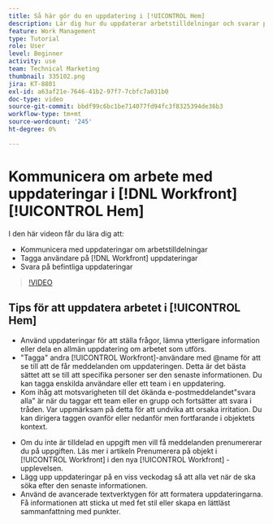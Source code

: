 ```yaml
---
title: Så här gör du en uppdatering i [!UICONTROL Hem]
description: Lär dig hur du uppdaterar arbetstilldelningar och svarar på befintliga uppdateringar. Tagga [!DNL Workfront] användare i uppdateringar så att de meddelas om kommunikationen.
feature: Work Management
type: Tutorial
role: User
level: Beginner
activity: use
team: Technical Marketing
thumbnail: 335102.png
jira: KT-8801
exl-id: a63af21e-7646-41b2-97f7-7cbfc7a031b0
doc-type: video
source-git-commit: bbdf99c6bc1be714077fd94fc3f8325394de36b3
workflow-type: tm+mt
source-wordcount: '245'
ht-degree: 0%

---
```


# Kommunicera om arbete med uppdateringar i [!DNL Workfront] [!UICONTROL Hem]

I den här videon får du lära dig att:

* Kommunicera med uppdateringar om arbetstilldelningar
* Tagga användare på [!DNL Workfront] uppdateringar
* Svara på befintliga uppdateringar

>[!VIDEO](https://video.tv.adobe.com/v/3445281/?quality=12&learn=on&enablevpops=1&captions=swe)

## Tips för att uppdatera arbetet i [!UICONTROL Hem]

* Använd uppdateringar för att ställa frågor, lämna ytterligare information eller dela en allmän uppdatering om arbetet som utförs.
* &quot;Tagga&quot; andra [!UICONTROL Workfront]-användare med @name för att se till att de får meddelanden om uppdateringen. Detta är det bästa sättet att se till att specifika personer ser den senaste informationen. Du kan tagga enskilda användare eller ett team i en uppdatering.
* Kom ihåg att motsvarigheten till det ökända e-postmeddelandet&quot;svara alla&quot; är när du taggar ett team eller en grupp och fortsätter att svara i tråden. Var uppmärksam på detta för att undvika att orsaka irritation. Du kan dirigera taggen ovanför eller nedanför men fortfarande i objektets kontext.

<!--
paragraph below needs a hyperlink to an article
-->

* Om du inte är tilldelad en uppgift men vill få meddelanden prenumererar du på uppgiften. Läs mer i artikeln Prenumerera på objekt i [!UICONTROL Workfront] i den nya [!UICONTROL Workfront] -upplevelsen.
* Lägg upp uppdateringar på en viss veckodag så att alla vet när de ska söka efter den senaste informationen.
* Använd de avancerade textverktygen för att formatera uppdateringarna. Få informationen att sticka ut med fet stil eller skapa en lättläst sammanfattning med punkter.

<!--
learn more URLs
-->
